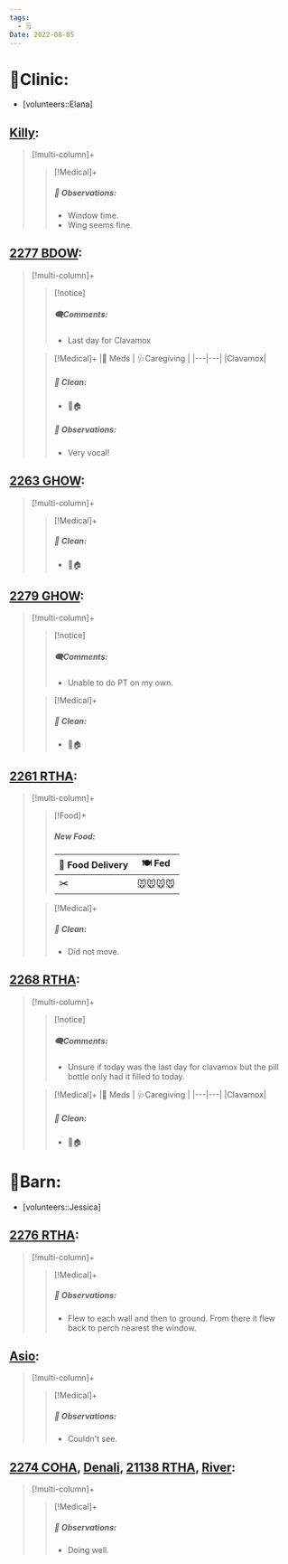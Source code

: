 ```yaml
---
tags:
  - 🗒️
Date: 2022-08-05
---
```


# 🏥Clinic:
- [volunteers::Elana]

## [Killy](../RARE%20Birds/Ed%20Birds/Killy.md):
> [!multi-column]+
>
>> [!Medical]+
>> ##### 🔭 Observations:
>> - Window time.
>> - Wing seems fine.

## [2277 BDOW](../RARE%20Birds/2277%20BDOW.md):
> [!multi-column]+
>
>> [!notice]
>> ##### 🗨️Comments:
>> - Last day for Clavamox
>
>> [!Medical]+
>> |💊 Meds | 🩺Caregiving |
>> |---|---|
>> |Clavamox|
>>
>>##### 🫧 Clean:
>> - 🧼🏠
>>
>> ##### 🔭 Observations:
>> - Very vocal!

## [2263 GHOW](../RARE%20Birds/2263%20GHOW.md):
> [!multi-column]+
>
>> [!Medical]+
>>##### 🫧 Clean:
>> - 🧼🏠

## [2279 GHOW](../RARE%20Birds/2279%20GHOW.md):
> [!multi-column]+
>
>> [!notice]
>> ##### 🗨️Comments:
>> - Unable to do PT on my own.
>
>
>> [!Medical]+
>>##### 🫧 Clean:
>> - 🧼🏠
>>

## [2261 RTHA](../RARE%20Birds/2261%20RTHA.md):
> [!multi-column]+
>
>> [!Food]+
>> ##### New Food:
>> |🚚 Food Delivery| 🍽️ Fed|
>> |---|---|
>>|✂️|🐭🐭🐭🐭
>
>> [!Medical]+
>>##### 🫧 Clean:
>> - Did not move.

## [2268 RTHA](../RARE%20Birds/2268%20RTHA.md):
> [!multi-column]+
>
>> [!notice]
>> ##### 🗨️Comments:
>> - Unsure if today was the last day for clavamox but the pill bottle only had it filled to today.
>
>> [!Medical]+
>> |💊 Meds | 🩺Caregiving |
>> |---|---|
>> |Clavamox|
>>
>>##### 🫧 Clean:
>> - 🧼🏠

# 🏡Barn:
- [volunteers::Jessica]

## [2276 RTHA](../RARE%20Birds/2276%20RTHA.md):
> [!multi-column]+
>
>> [!Medical]+
>> ##### 🔭 Observations:
>> - Flew to each wall and then to ground. From there it flew back to perch nearest the window.

## [Asio](../RARE%20Birds/Ed%20Birds/Asio.md):
> [!multi-column]+
>
>> [!Medical]+
>> ##### 🔭 Observations:
>> - Couldn't see.

## [2274 COHA](../RARE%20Birds/2274%20COHA.md), [Denali](../RARE%20Birds/Ed%20Birds/Denali.md), [21138 RTHA](../RARE%20Birds/21138%20RTHA.md), [River](../RARE%20Birds/Ed%20Birds/River.md):
> [!multi-column]+
>
>> [!Medical]+
>> ##### 🔭 Observations:
>> - Doing well.

